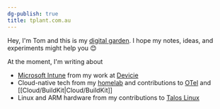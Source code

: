 ```yaml
---
dg-publish: true
title: tplant.com.au
---
```

Hey, I'm Tom and this is my [digital garden](https://maggieappleton.com/garden-history). I hope my notes, ideas, and experiments might help you 😊

At the moment, I'm writing about

* [Microsoft Intune](https://www.microsoft.com/en-au/security/business/microsoft-intune) from my work at [Devicie](https://devicie.com/)
* Cloud-native tech from my [homelab](https://github.com/pl4nty/homelab) and contributions to [OTel](https://opentelemetry.io/) and [[Cloud/BuildKit|Cloud/BuildKit]]
* Linux and ARM hardware from my contributions to [Talos Linux](https://www.talos.dev/)
<br>
